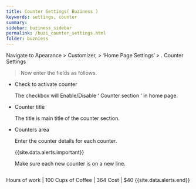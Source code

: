 ```yaml
---
title: Counter Settings( Buziness )
keywords: settings, counter
summary: 
sidebar: buziness_sidebar
permalink: /buzi_counter_settings.html
folder: buzniess
---
```


Navigate to Apearance > Customizer, > ‘Home Page Settings‘ > . Counter Settings

> Now enter the fields as follows. 

* Check to activate counter

    The checkbox will Enable/Disable ‘ Counter section ‘ in home page.

* Counter title

    The title is main title of the counter section.

* Counters area

    Enter the counter details for each counter.
    
    {{site.data.alerts.important}}
    <p>Make sure each new counter is on a new line.</p>
    <pre>
Hours of work | 100 
Cups of Coffee | 364
Cost | $40
    </pre>
    {{site.data.alerts.end}}
    
